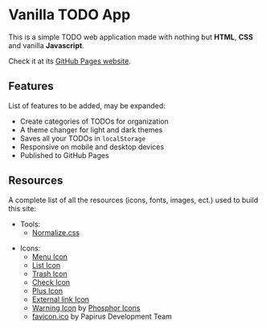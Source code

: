 # Vanilla TODO App

This is a simple TODO web application made with
nothing but **HTML**, **CSS** and vanilla **Javascript**.

Check it at its [GitHub Pages website](https://valdezfomar.github.io/vanilla-todo-app/).

## Features

List of features to be added, may be expanded:

- Create categories of TODOs for organization
- A theme changer for light and dark themes
- Saves all your TODOs in `localStorage`
- Responsive on mobile and desktop devices
- Published to GitHub Pages

## Resources

A complete list of all the resources (icons, fonts, images, ect.) used to build this site:

- Tools:
  - [Normalize.css](https://github.com/necolas/normalize.css/)

[//]: # (  - [Font Awesome]&#40;https://fontawesome.com/&#41;)
[//]: # (  - [Font Squirrel]&#40;https://www.fontsquirrel.com&#41;)
[//]: # (  - Font Squirrel's [font generator]&#40;https://www.fontsquirrel.com/tools/webfont-generator&#41;)

- Icons:
  - [Menu Icon](https://fontawesome.com/icons/bars?f=classic&s=solid&pc=%23deddda)
  - [List Icon](https://fontawesome.com/icons/list?f=classic&s=solid)
  - [Trash Icon](https://fontawesome.com/icons/trash?f=classic&s=solid)
  - [Check Icon](https://fontawesome.com/icons/check?f=classic&s=solid)
  - [Plus Icon](https://fontawesome.com/icons/plus?f=classic&s=solid)
  - [External link Icon](https://fontawesome.com/icons/arrow-up-right-from-square?f=classic&s=solid)
  - [Warning Icon](https://icon-icons.com/icon/warning/172115) by [Phosphor Icons](https://github.com/phosphor-icons)
  - [favicon.ico](https://icon-icons.com/icon/gnome-todo/94637) by Papirus Development Team